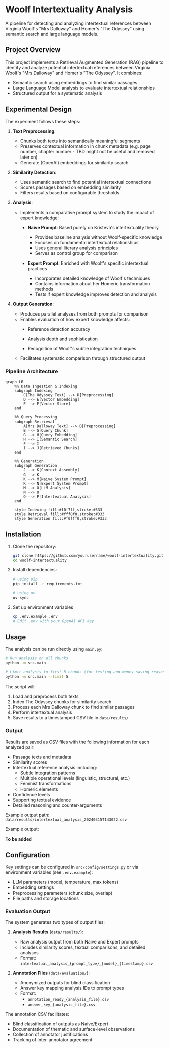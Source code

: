 # Woolf Intertextuality Analysis

A pipeline for detecting and analyzing intertextual references between Virginia Woolf's "Mrs Dalloway" and Homer's "The Odyssey" using semantic search and large language models.

## Project Overview

This project implements a Retrieval Augmented Generation (RAG) pipeline to identify and analyze potential intertextual references between Virginia Woolf's "Mrs Dalloway" and Homer's "The Odyssey". It combines:

- Semantic search using embeddings to find similar passages
- Large Language Model analysis to evaluate intertextual relationships
- Structured output for a systematic analysis

## Experimental Design

The experiment follows these steps:

1. **Text Preprocessing**:
   - Chunks both texts into semantically meaningful segments
   - Preserves contextual information in chunk metadata (e.g. page number, chapter number - TBD might not be useful and removed later on)
   - Generate (OpenAI) embeddings for similarity search

2. **Similarity Detection**:
   - Uses semantic search to find potential intertextual connections
   - Scores passages based on embedding similarity
   - Filters results based on configurable thresholds

3. **Analysis**:
   - Implements a comparative prompt system to study the impact of expert knowledge:
     - **Naive Prompt**: Based purely on Kristeva's intertextuality theory
       * Provides baseline analysis without Woolf-specific knowledge
       * Focuses on fundamental intertextual relationships
       * Uses general literary analysis principles
       * Serves as control group for comparison

     - **Expert Prompt**: Enriched with Woolf's specific intertextual practices
       * Incorporates detailed knowledge of Woolf's techniques
       * Contains information about her Homeric transformation methods
       * Tests if expert knowledge improves detection and analysis

4. **Output Generation**:
   - Produces parallel analyses from both prompts for comparison
   - Enables evaluation of how expert knowledge affects:
     - Reference detection accuracy
     - Analysis depth and sophistication

     - Recognition of Woolf's subtle integration techniques
   - Facilitates systematic comparison through structured output

### Pipeline Architecture

```mermaid
graph LR
    %% Data Ingestion & Indexing
    subgraph Indexing
        C[The Odyssey Text] --> D[Preprocessing]
        D --> E[Vector Embedding]
        E --> F[Vector Store]
    end

    %% Query Processing
    subgraph Retrieval
        A[Mrs Dalloway Text] --> B[Preprocessing]
        B --> G[Query Chunk]
        G --> H[Query Embedding]
        H --> I[Semantic Search]
        F --> I
        I --> J[Retrieved Chunks]
    end

    %% Generation
    subgraph Generation
        J --> K[Context Assembly]
        G --> K
        K --> M[Naive System Prompt]
        K --> N[Expert System Prompt]
        M --> O[LLM Analysis]
        N --> O
        O --> P[Intertextual Analysis]
    end

    style Indexing fill:#f0f7ff,stroke:#333
    style Retrieval fill:#fff0f0,stroke:#333
    style Generation fill:#f0fff0,stroke:#333
```

## Installation

1. Clone the repository:

    ```bash
    git clone https://github.com/yourusername/woolf-intertextuality.git
    cd woolf-intertextuality
    ```

2. Install dependencies:

    ```bash
    # using pip
    pip install -r requirements.txt
    ```

    ```bash
    # using uv
    uv sync
    ```

3. Set up environment variables

    ```bash
    cp .env.example .env
    # Edit .env with your OpenAI API key
    ```

## Usage

The analysis can be run directly using `main.py`:

```bash
# Run analysis on all chunks
python -m src.main

# Limit analysis to first N chunks (for testing and money saving reasons)
python -m src.main --limit 5
```

The script will:

1. Load and preprocess both texts
2. Index The Odyssey chunks for similarity search
3. Process each Mrs Dalloway chunk to find similar passages
4. Perform intertextual analysis
5. Save results to a timestamped CSV file in `data/results/`

### Output

Results are saved as CSV files with the following information for each analyzed pair:

- Passage texts and metadata
- Similarity scores
- Intertextual reference analysis including:
  - Subtle integration patterns
  - Multiple operational levels (linguistic, structural, etc.)
  - Feminist transformations
  - Homeric elements
- Confidence levels
- Supporting textual evidence
- Detailed reasoning and counter-arguments

Example output path: `data/results/intertextual_analysis_20240315T143022.csv`

Example output:

**To be added**

## Configuration

Key settings can be configured in `src/config/settings.py` or via environment variables (see `.env.example`):

- LLM parameters (model, temperature, max tokens)
- Embedding settings
- Preprocessing parameters (chunk size, overlap)
- File paths and storage locations

### Evaluation Output

The system generates two types of output files:

1. **Analysis Results** (`data/results/`):
   - Raw analysis output from both Naive and Expert prompts
   - Includes similarity scores, textual comparisons, and detailed analyses
   - Format: `intertextual_analysis_{prompt_type}_{model}_{timestamp}.csv`

2. **Annotation Files** (`data/evaluation/`):
   - Anonymized outputs for blind classification
   - Answer key mapping analysis IDs to prompt types
   - Format: 
     - `annotation_ready_{analysis_file}.csv`
     - `answer_key_{analysis_file}.csv`

The annotation CSV facilitates:
- Blind classification of outputs as Naive/Expert
- Documentation of thematic and surface-level observations
- Collection of annotator justifications
- Tracking of inter-annotator agreement

